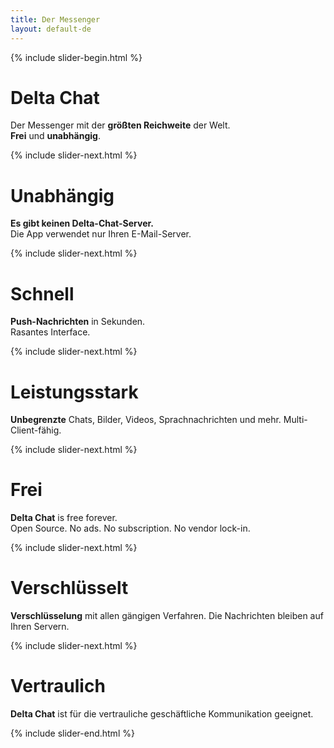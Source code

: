 ```yaml
---
title: Der Messenger
layout: default-de
---
```




<!-- GENERATED FILE -- DO NOT EDIT -->




{% include slider-begin.html %}

# Delta Chat
Der Messenger mit der **größten Reichweite** der Welt.  
**Frei** und **unabhängig**.

{% include slider-next.html %}

# Unabhängig
**Es gibt keinen Delta-Chat-Server.**  
Die App verwendet nur Ihren E-Mail-Server.

{% include slider-next.html %}

# Schnell
**Push-Nachrichten** in Sekunden.  
Rasantes Interface.

{% include slider-next.html %}

# Leistungsstark
**Unbegrenzte** Chats, Bilder, Videos, Sprachnachrichten und mehr. Multi-Client-fähig.

{% include slider-next.html %}

# Frei
**Delta Chat** is free forever.  
Open Source. No ads. No subscription. No vendor lock-in.

{% include slider-next.html %}

# Verschlüsselt
**Verschlüsselung** mit allen gängigen Verfahren. Die Nachrichten bleiben auf Ihren Servern.

{% include slider-next.html %}

# Vertraulich
**Delta Chat** ist für die vertrauliche geschäftliche Kommunikation geeignet.

{% include slider-end.html %}


